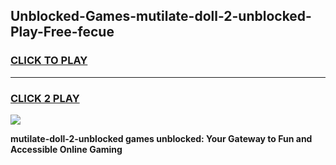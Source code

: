
## Unblocked-Games-mutilate-doll-2-unblocked-Play-Free-fecue
<h3>
<a href="https://premium76.site?title=mutilate-doll-2-unblocked&ref=18A">CLICK TO PLAY</a></h3>
<hr>

<h3>
<a href="https://premium76.site?title=mutilate-doll-2-unblocked&ref=18A">CLICK 2 PLAY</a>
  
</h3>

<a href="https://premium76.site?title=mutilate-doll-2-unblocked&ref=18A"><img src="https://clearcache.store/games.png"></a>


**mutilate-doll-2-unblocked games unblocked: Your Gateway to Fun and Accessible Online Gaming**
